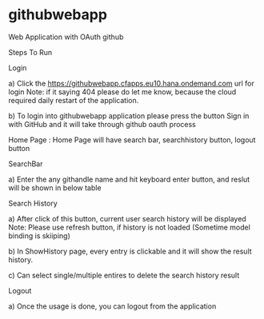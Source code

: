 # githubwebapp
Web Application with OAuth github

Steps To Run

Login

  a) Click the https://githubwebapp.cfapps.eu10.hana.ondemand.com url for login
     Note: if it saying 404 please do let me know, because the cloud required daily restart of the application.
  
  b) To login into githubwebapp application please press the button Sign in with GitHub and it will take through github oauth process

Home Page : Home Page will have search bar, searchhistory button, logout button

SearchBar  

  a) Enter the any githandle name and hit keyboard enter button, and reslut will be shown in below table

Search History 

  a) After click of this button, current user search history will be displayed
  Note: Please use refresh button, if history is not loaded (Sometime model binding is skiiping)
  
  b) In ShowHistory page, every entry is clickable and it will show the result history.
  
  c) Can select single/multiple entires to delete the search history result
  
Logout

a) Once the usage is done, you can logout from the application
 

